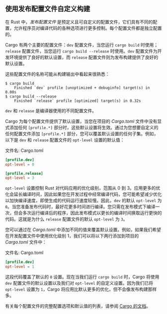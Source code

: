 ## 使用发布配置文件自定义构建

在 Rust 中，_发布配置文件_ 是预定义且可自定义的配置文件，它们具有不同的配置，允许程序员对编译代码的各种选项进行更多控制。每个配置文件都是独立配置的。

Cargo 有两个主要的配置文件：`dev` 配置文件，当您运行 `cargo build` 时使用；`release` 配置文件，当您运行 `cargo build --release` 时使用。`dev` 配置文件为开发环境提供了良好的默认设置，而 `release` 配置文件则为发布构建提供了良好的默认设置。

这些配置文件的名称可能从构建输出中看起来很熟悉：

<!-- manual-regeneration
anywhere, run:
cargo build
cargo build --release
and ensure output below is accurate
-->

```console
$ cargo build
    Finished `dev` profile [unoptimized + debuginfo] target(s) in 0.00s
$ cargo build --release
    Finished `release` profile [optimized] target(s) in 0.32s
```

`dev` 和 `release` 是编译器使用的不同配置文件。

Cargo 为每个配置文件提供了默认设置，当您在项目的 _Cargo.toml_ 文件中没有显式添加任何 `[profile.*]` 部分时，这些默认设置将生效。通过为您想要自定义的任何配置文件添加 `[profile.*]` 部分，您可以覆盖默认设置的任何子集。例如，以下是 `dev` 和 `release` 配置文件的 `opt-level` 设置的默认值：

<span class="filename">文件名: Cargo.toml</span>

```toml
[profile.dev]
opt-level = 0

[profile.release]
opt-level = 3
```

`opt-level` 设置控制 Rust 对代码应用的优化级别，范围从 0 到 3。应用更多的优化会延长编译时间，因此如果您在开发过程中经常编译代码，您可能希望减少优化以加快编译速度，即使生成的代码运行速度较慢。因此，`dev` 的默认 `opt-level` 为 `0`。当您准备发布代码时，最好花更多时间进行编译。您只需在发布模式下编译一次，但会多次运行编译后的程序，因此发布模式以更长的编译时间换取运行更快的代码。这就是为什么 `release` 配置文件的默认 `opt-level` 为 `3`。

您可以通过在 _Cargo.toml_ 中添加不同的值来覆盖默认设置。例如，如果我们希望在开发配置文件中使用优化级别 1，我们可以将以下两行添加到项目的 _Cargo.toml_ 文件中：

<span class="filename">文件名: Cargo.toml</span>

```toml
[profile.dev]
opt-level = 1
```

这段代码覆盖了默认的 `0` 设置。现在当我们运行 `cargo build` 时，Cargo 将使用 `dev` 配置文件的默认设置以及我们对 `opt-level` 的自定义设置。因为我们已将 `opt-level` 设置为 `1`，Cargo 将应用比默认更多的优化，但不会像发布构建那样多。

有关每个配置文件的完整配置选项和默认值的列表，请参阅 [Cargo 的文档](https://doc.rust-lang.org/cargo/reference/profiles.html)。